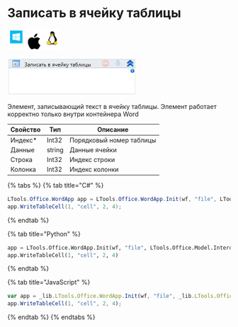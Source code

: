 # Записать в ячейку таблицы

![](<../../../.gitbook/assets/image (100) (1) (1) (1) (1) (1) (243).png>)

![](<../../../.gitbook/assets/image (28).png>)

Элемент, записывающий текст в ячейку таблицы. Элемент работает корректно только внутри контейнера Word

| Свойство | Тип    | Описание                 |
| -------- | ------ | ------------------------ |
| Индекс\* | Int32  | Порядковый номер таблицы |
| Данные   | string | Данные ячейки            |
| Строка   | Int32  | Индекс строки            |
| Колонка  | Int32  | Индекс колонки           |

{% tabs %}
{% tab title="C#" %}
```csharp
LTools.Office.WordApp app = LTools.Office.WordApp.Init(wf, "file", LTools.Office.Model.InteropTypes.DX);
app.WriteTableCell(1, "cell", 2, 4);
```
{% endtab %}

{% tab title="Python" %}
```python
app = LTools.Office.WordApp.Init(wf, "file", LTools.Office.Model.InteropTypes.DX)
app.WriteTableCell(1, "cell", 2, 4)
```
{% endtab %}

{% tab title="JavaScript" %}
```javascript
var app = _lib.LTools.Office.WordApp.Init(wf, "file", _lib.LTools.Office.Model.InteropTypes.DX);
app.WriteTableCell(1, "cell", 2, 4);
```
{% endtab %}
{% endtabs %}
